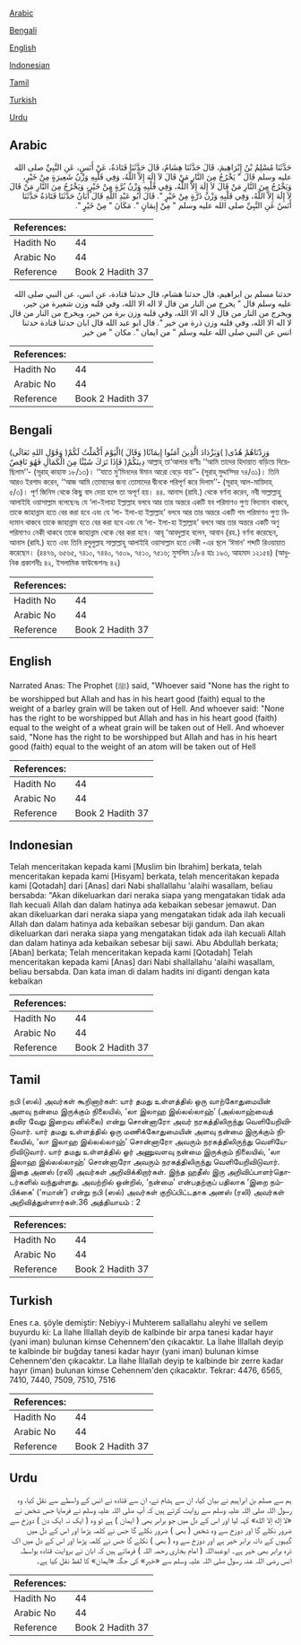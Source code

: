 [Arabic](#arabic)

[Bengali](#bengali)

[English](#english)

[Indonesian](#indonesian)

[Tamil](#tamil)

[Turkish](#turkish)

[Urdu](#urdu)

## Arabic


<div dir="rtl" lang="ar" style={{fontSize:'larger',backgroundColor:'#f8f9fa',padding:20}}>
حَدَّثَنَا مُسْلِمُ بْنُ إِبْرَاهِيمَ، قَالَ حَدَّثَنَا هِشَامٌ، قَالَ حَدَّثَنَا قَتَادَةُ، عَنْ أَنَسٍ، عَنِ النَّبِيِّ صلى الله عليه وسلم قَالَ ‏"‏ يَخْرُجُ مِنَ النَّارِ مَنْ قَالَ لاَ إِلَهَ إِلاَّ اللَّهُ، وَفِي قَلْبِهِ وَزْنُ شَعِيرَةٍ مِنْ خَيْرٍ، وَيَخْرُجُ مِنَ النَّارِ مَنْ قَالَ لاَ إِلَهَ إِلاَّ اللَّهُ، وَفِي قَلْبِهِ وَزْنُ بُرَّةٍ مِنْ خَيْرٍ، وَيَخْرُجُ مِنَ النَّارِ مَنْ قَالَ لاَ إِلَهَ إِلاَّ اللَّهُ، وَفِي قَلْبِهِ وَزْنُ ذَرَّةٍ مِنْ خَيْرٍ ‏"‏‏.‏ قَالَ أَبُو عَبْدِ اللَّهِ قَالَ أَبَانُ حَدَّثَنَا قَتَادَةُ حَدَّثَنَا أَنَسٌ عَنِ النَّبِيِّ صلى الله عليه وسلم ‏"‏ مِنْ إِيمَانٍ ‏"‏‏.‏ مَكَانَ ‏"‏ مِنْ خَيْرٍ ‏"‏‏.‏
</div>
<div style={{backgroundColor:'#f8f9fa',padding:20, marginBottom: 10}}><table> <thead> <tr> <th>References:</th> <th></th> </tr> </thead> <tbody><tr><td>Hadith No</td><td>44</td></tr><tr><td>Arabic No</td><td>44</td></tr><tr><td>Reference</td><td>Book 2 Hadith 37</td></tr></tbody></table></div>


<div dir="rtl" lang="ar" style={{fontSize:'larger',backgroundColor:'#f8f9fa',padding:20}}>
حدثنا مسلم بن ابراهيم، قال حدثنا هشام، قال حدثنا قتادة، عن انس، عن النبي صلى الله عليه وسلم قال " يخرج من النار من قال لا اله الا الله، وفي قلبه وزن شعيرة من خير، ويخرج من النار من قال لا اله الا الله، وفي قلبه وزن برة من خير، ويخرج من النار من قال لا اله الا الله، وفي قلبه وزن ذرة من خير ". قال ابو عبد الله قال ابان حدثنا قتادة حدثنا انس عن النبي صلى الله عليه وسلم " من ايمان ". مكان " من خير
</div>
<div style={{backgroundColor:'#f8f9fa',padding:20, marginBottom: 10}}><table> <thead> <tr> <th>References:</th> <th></th> </tr> </thead> <tbody><tr><td>Hadith No</td><td>44</td></tr><tr><td>Arabic No</td><td>44</td></tr><tr><td>Reference</td><td>Book 2 Hadith 37</td></tr></tbody></table></div>

## Bengali


<div dir="ltr" lang="bn" style={{fontSize:'larger',backgroundColor:'#f8f9fa',padding:20}}>
(وَقَوْلِ اللهِ تَعَالَى )وَزِدْنَاهُمْ هُدًى( )وَيَزْدَادَ الَّذِينَ آمَنُوا إِيمَانًا( وَقَالَ )الْيَوْمَ أَكْمَلْتُ لَكُمْ دِينَكُمْ( فَإِذَا تَرَكَ شَيْئًا مِنَ الْكَمَالِ فَهُوَ نَاقِصٌ আল্লাহ্ তা‘আলার বাণীঃ ‘‘আমি তাদের হিদায়াত বাড়িয়ে দিয়েছিলাম’’- (সূরাহ্ কাহাফ ১৮/১৩)। ‘‘যাতে মু‘মিনদের ঈমান আরো বেড়ে যায়’’- (সূরাহ্ মুদ্দাস্সির ৭৪/৩১)। তিনি আরও ইরশাদ করেন, ‘‘আজ আমি তোমাদের জন্য তোমাদের দ্বীনকে পরিপূর্ণ করে দিলাম’’- (সূরাহ্ আল-মায়িদাহ্ ৫/৩)। পূর্ণ জিনিস থেকে কিছু বাদ দেয়া হলে তা অপূর্ণ হয়। ৪৪. আনাস (রাযি.) থেকে বর্ণনা করেন, নবী সাল্লাল্লাহু আলাইহি ওয়াসাল্লাম বলেছেনঃ যে ‘লা-ইলাহা ইল্লাল্লাহ বলবে আর তার অন্তরে একটি যব পরিমাণও পুণ্য বিদ্যমান থাকবে, তাকে জাহান্নাম হতে বের করা হবে এবং যে ‘লা- ইলা-হা ইল্লাল্লাহ’ বলবে আর তার অন্তরে একটি গম পরিমাণও পুণ্য বিদ্যমান থাকবে তাকে জাহান্নাম হতে বের করা হবে এবং যে ‘লা- ইলা-হা ইল্লাল্লাহ’ বলবে আর তার অন্তরে একটি অণু পরিমাণও নেকী থাকবে তাকে জাহান্নাম থেকে বের করা হবে। আবূ ‘আবদুল্লাহ বলেন, আবান (রহ.) বর্ণনা করেছেন, আনাস (রাযি.) হতে এবং তিনি রসুলুল্লাহ সাল্লাল্লাহু আলাইহি ওয়াসাল্লাম হতে নেকী -এর স্থলে ‘ঈমান’ শব্দটি রিওয়ায়াত করেছেন। (৪৪৭৬, ৬৫৬৫, ৭৪১০, ৭৪৪০, ৭৫০৯, ৭৫১০, ৭৫১৬; মুসলিম ১/৮৪ হাঃ ১৯৩, আহমাদ ১২১৫৪) (আধুনিক প্রকাশনীঃ ৪২, ইসলামিক ফাউন্ডেশনঃ ৪২)
</div>
<div style={{backgroundColor:'#f8f9fa',padding:20, marginBottom: 10}}><table> <thead> <tr> <th>References:</th> <th></th> </tr> </thead> <tbody><tr><td>Hadith No</td><td>44</td></tr><tr><td>Arabic No</td><td>44</td></tr><tr><td>Reference</td><td>Book 2 Hadith 37</td></tr></tbody></table></div>

## English


<div dir="ltr" lang="en" style={{fontSize:'larger',backgroundColor:'#f8f9fa',padding:20}}>
Narrated Anas: The Prophet (ﷺ) said, "Whoever said "None has the right to be worshipped but Allah and has in his heart good (faith) equal to the weight of a barley grain will be taken out of Hell. And whoever said: "None has the right to be worshipped but Allah and has in his heart good (faith) equal to the weight of a wheat grain will be taken out of Hell. And whoever said, "None has the right to be worshipped but Allah and has in his heart good (faith) equal to the weight of an atom will be taken out of Hell
</div>
<div style={{backgroundColor:'#f8f9fa',padding:20, marginBottom: 10}}><table> <thead> <tr> <th>References:</th> <th></th> </tr> </thead> <tbody><tr><td>Hadith No</td><td>44</td></tr><tr><td>Arabic No</td><td>44</td></tr><tr><td>Reference</td><td>Book 2 Hadith 37</td></tr></tbody></table></div>

## Indonesian


<div dir="ltr" lang="id" style={{fontSize:'larger',backgroundColor:'#f8f9fa',padding:20}}>
Telah menceritakan kepada kami [Muslim bin Ibrahim] berkata, telah menceritakan kepada kami [Hisyam] berkata, telah menceritakan kepada kami [Qotadah] dari [Anas] dari Nabi shallallahu 'alaihi wasallam, beliau bersabda: "Akan dikeluarkan dari neraka siapa yang mengatakan tidak ada Ilah kecuali Allah dan dalam hatinya ada kebaikan sebesar jemawut. Dan akan dikeluarkan dari neraka siapa yang mengatakan tidak ada ilah kecuali Allah dan dalam hatinya ada kebaikan sebesar biji gandum. Dan akan dikeluarkan dari neraka siapa yang mengatakan tidak ada ilah kecuali Allah dan dalam hatinya ada kebaikan sebesar biji sawi. Abu Abdullah berkata; [Aban] berkata; Telah menceritakan kepada kami [Qotadah] Telah menceritakan kepada kami [Anas] dari Nabi shallallahu 'alaihi wasallam, beliau bersabda. Dan kata iman di dalam hadits ini diganti dengan kata kebaikan
</div>
<div style={{backgroundColor:'#f8f9fa',padding:20, marginBottom: 10}}><table> <thead> <tr> <th>References:</th> <th></th> </tr> </thead> <tbody><tr><td>Hadith No</td><td>44</td></tr><tr><td>Arabic No</td><td>44</td></tr><tr><td>Reference</td><td>Book 2 Hadith 37</td></tr></tbody></table></div>

## Tamil


<div dir="ltr" lang="ta" style={{fontSize:'larger',backgroundColor:'#f8f9fa',padding:20}}>
நபி (ஸல்) அவர்கள் கூறினார்கள்: யார் தமது உள்ளத்தில் ஒரு வாற்கோதுமையின் அளவு நன்மை இருக்கும் நிலையில், ‘லா இலாஹ இல்லல்லாஹ்’ (அல்லாஹ்வைத் தவிர வேறு இறைவ னில்லை) என்று சொன்னாரோ அவர் நரகத்திலிருந்து வெளியேறிவிடுவார். யார் தமது உள்ளத்தில் ஒரு மணிக்கோதுமையின் அளவு நன்மை இருக்கும் நிலையில், ‘லா இலாஹ இல்லல்லாஹ்’ சொன்னாரோ அவரும் நரகத்திலிருந்து வெளியேறிவிடுவார். யார் தமது உள்ளத்தில் ஓர் அணுவளவு நன்மை இருக்கும் நிலையில், ‘லா இலாஹ இல்லல்லாஹ்’ சொன்னாரோ அவரும் நரகத்திலிருந்து வெளியேறிவிடுவார். இதை அனஸ் (ரலி) அவர்கள் அறிவிக்கிறார்கள். இந்த ஹதீஸ் இரு அறிவிப்பாளர்தொடர்களில் வந்துள்ளது. அவற்றில் ஒன்றில், ‘நன்மை’ என்பதற்குப் பதிலாக ‘இறை நம்பிக்கை’ (‘ஈமான்’) என்று நபி (ஸல்) அவர்கள் குறிப்பிட்டதாக அனஸ் (ரலி) அவர்கள் அறிவித்துள்ளார்கள்.36 அத்தியாயம் : 2
</div>
<div style={{backgroundColor:'#f8f9fa',padding:20, marginBottom: 10}}><table> <thead> <tr> <th>References:</th> <th></th> </tr> </thead> <tbody><tr><td>Hadith No</td><td>44</td></tr><tr><td>Arabic No</td><td>44</td></tr><tr><td>Reference</td><td>Book 2 Hadith 37</td></tr></tbody></table></div>

## Turkish


<div dir="ltr" lang="tr" style={{fontSize:'larger',backgroundColor:'#f8f9fa',padding:20}}>
Enes r.a. şöyle demiştir: Nebiyy-i Muhterem sallallahu aleyhi ve sellem buyurdu ki: La İlahe İllallah deyib de kalbinde bir arpa tanesi kadar hayır (yani iman) bulunan kimse Cehennem'den çıkacaktır. La İlahe İllallah deyip te kalbinde bir buğday tanesi kadar hayır (yani iman) bulunan kimse Cehennem'den çıkacaktır. La İlahe İllallah deyip te kalbinde bir zerre kadar hayır (iman) bulunan kimse Cehennem'den çıkacaktır. Tekrar: 4476, 6565, 7410, 7440, 7509, 7510, 7516
</div>
<div style={{backgroundColor:'#f8f9fa',padding:20, marginBottom: 10}}><table> <thead> <tr> <th>References:</th> <th></th> </tr> </thead> <tbody><tr><td>Hadith No</td><td>44</td></tr><tr><td>Arabic No</td><td>44</td></tr><tr><td>Reference</td><td>Book 2 Hadith 37</td></tr></tbody></table></div>

## Urdu


<div dir="rtl" lang="ur" style={{fontSize:'larger',backgroundColor:'#f8f9fa',padding:20}}>
ہم سے مسلم بن ابراہیم نے بیان کیا، ان سے ہشام نے، ان سے قتادہ نے انس کے واسطے سے نقل کیا، وہ رسول اللہ صلی اللہ علیہ وسلم سے روایت کرتے ہیں کہ آپ صلی اللہ علیہ وسلم نے فرمایا جس شخص نے «لا إله إلا الله» کہہ لیا اور اس کے دل میں جو برابر بھی ( ایمان ) ہے تو وہ ( ایک نہ ایک دن ) دوزخ سے ضرور نکلے گا اور دوزخ سے وہ شخص ( بھی ) ضرور نکلے گا جس نے کلمہ پڑھا اور اس کے دل میں گیہوں کے دانہ برابر خیر ہے اور دوزخ سے وہ ( بھی ) نکلے گا جس نے کلمہ پڑھا اور اس کے دل میں اک ذرہ برابر بھی خیر ہے۔ ابوعبداللہ ( امام بخاری رحمہ اللہ ) فرماتے ہیں کہ ابان نے بروایت قتادہ بواسطہ انس رضی اللہ عنہ رسول صلی اللہ علیہ وسلم سے «خير» کی جگہ «ايمان» کا لفظ نقل کیا ہے۔
</div>
<div style={{backgroundColor:'#f8f9fa',padding:20, marginBottom: 10}}><table> <thead> <tr> <th>References:</th> <th></th> </tr> </thead> <tbody><tr><td>Hadith No</td><td>44</td></tr><tr><td>Arabic No</td><td>44</td></tr><tr><td>Reference</td><td>Book 2 Hadith 37</td></tr></tbody></table></div>